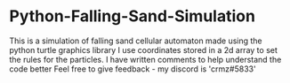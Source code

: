# Python-Falling-Sand-Simulation
This is a simulation of falling sand cellular automaton made using the python turtle graphics library
I use coordinates stored in a 2d array to set the rules for the particles.
I have written comments to help understand the code better
Feel free to give feedback - my discord is 'crmz#5833'
